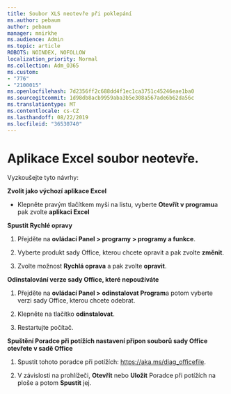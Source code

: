 ```yaml
---
title: Soubor XLS neotevře při poklepání
ms.author: pebaum
author: pebaum
manager: mnirkhe
ms.audience: Admin
ms.topic: article
ROBOTS: NOINDEX, NOFOLLOW
localization_priority: Normal
ms.collection: Adm_O365
ms.custom:
- "776"
- "2100015"
ms.openlocfilehash: 7d2356ff2c688dd4f1ec1ca3751c45246eae1ba0
ms.sourcegitcommit: 1d98db8acb9959aba3b5e308a567ade6b62da56c
ms.translationtype: MT
ms.contentlocale: cs-CZ
ms.lasthandoff: 08/22/2019
ms.locfileid: "36530740"
---
```

# <a name="excel-file-doesnt-open"></a>Aplikace Excel soubor neotevře.

Vyzkoušejte tyto návrhy:

**Zvolit jako výchozí aplikace Excel**

* Klepněte pravým tlačítkem myši na listu, vyberte **Otevřít v programu**a pak zvolte **aplikaci Excel**

**Spustit Rychlé opravy**

1. Přejděte na **ovládací Panel > programy > programy a funkce**.

2. Vyberte produkt sady Office, kterou chcete opravit a pak zvolte **změnit**.

3. Zvolte možnost **Rychlá oprava** a pak zvolte **opravit**.

**Odinstalování verze sady Office, které nepoužíváte**

1. Přejděte na **ovládací Panel > odinstalovat Program**a potom vyberte verzi sady Office, kterou chcete odebrat.

2. Klepněte na tlačítko **odinstalovat**.

3. Restartujte počítač.

**Spuštění Poradce při potížích nastavení přípon souborů sady Office otevřete v sadě Office**

1. Spustit tohoto poradce při potížích: https://aka.ms/diag_officefile.

2. V závislosti na prohlížeči, **Otevřít** nebo **Uložit** Poradce při potížích na ploše a potom **Spustit** jej.
